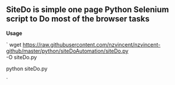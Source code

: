
## SiteDo is simple one page Python Selenium script to Do most of the browser tasks

**Usage**

`
wget https://raw.githubusercontent.com/nzvincent/nzvincent-github/master/python/siteDoAutomation/siteDo.py \
     -O siteDo.py

python siteDo.py

`
